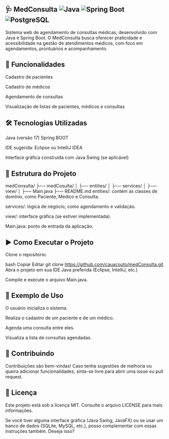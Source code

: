 🩺 MedConsulta
![Java](https://img.shields.io/badge/Java-17-orange)   ![Spring Boot](https://img.shields.io/badge/Spring%20Boot-3.4.4-brightgreen)  ![PostgreSQL](https://img.shields.io/badge/Database-PostgreSQL-336791?logo=postgresql&logoColor=white)
---



Sistema web de agendamento de consultas médicas, desenvolvido com Java e Spring Boot. O MedConsulta busca oferecer praticidade e acessibilidade na gestão de atendimentos médicos, com foco em agendamentos, prontuários e acompanhamento.

📌 Funcionalidades
---
Cadastro de pacientes

Cadastro de médicos

Agendamento de consultas

Visualização de listas de pacientes, médicos e consultas

🛠️ Tecnologias Utilizadas
---
Java (versão 17)
Spring BOOT

IDE sugerida: Eclipse ou IntelliJ IDEA

Interface gráfica construída com Java Swing (se aplicável)

📁 Estrutura do Projeto
---
medConsulta/
├── medCosulta/
│   ├── entities/
│   ├── services/
│   ├── view/
│   ├── Main.java
├── README.md
entities/: contém as classes de domínio, como Paciente, Medico e Consulta.

services/: lógica de negócio, como agendamento e validação.

view/: interface gráfica (se estiver implementada).

Main.java: ponto de entrada da aplicação.

▶️ Como Executar o Projeto
---
Clone o repositório:

bash
Copiar
Editar
git clone https://github.com/cauacouto/medConsulta.git
Abra o projeto em sua IDE Java preferida (Eclipse, IntelliJ, etc.)

Compile e execute o arquivo Main.java.

🧪 Exemplo de Uso
---
O usuário inicializa o sistema.

Realiza o cadastro de um paciente e de um médico.

Agenda uma consulta entre eles.

Visualiza a lista de consultas agendadas.

🤝 Contribuindo
---
Contribuições são bem-vindas! Caso tenha sugestões de melhoria ou queira adicionar funcionalidades, sinta-se livre para abrir uma issue ou pull request.

📝 Licença
---
Este projeto está sob a licença MIT. Consulte o arquivo LICENSE para mais informações.

Se você tiver alguma interface gráfica (Java Swing, JavaFX) ou se usar um banco de dados (SQLite, MySQL, etc.), posso complementar com essas instruções também. Deseja isso?









